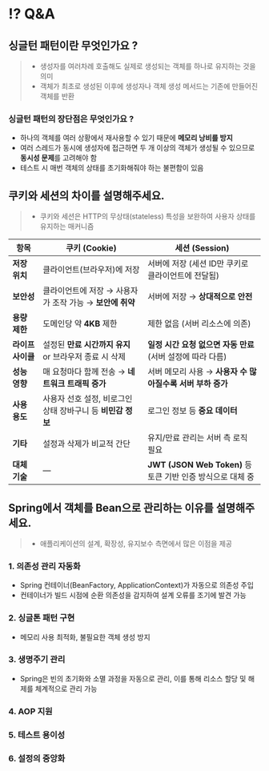 # ⁉️ Q&A

## 싱글턴 패턴이란 무엇인가요 ?

> - 생성자를 여러차례 호출해도 실제로 생성되는 객체를 하나로 유지하는 것을 의미
> - 객체가 최초로 생성된 이후에 생성자나 객체 생성 메서드는 기존에 만들어진 객체를 반환

### 싱글턴 패턴의 장단점은 무엇인가요 ?
- 하나의 객체를 여러 상황에서 재사용할 수 있기 때문에 **메모리 낭비를 방지**
- 여러 스레드가 동시에 생성자에 접근하면 두 개 이상의 객체가 생성될 수 있으므로 **동시성 문제**를 고려해야 함
- 테스트 시 매번 객체의 상태를 초기화해줘야 하는 불편함이 있음

## 쿠키와 세션의 차이를 설명해주세요.
> - 쿠키와 세션은 HTTP의 무상태(stateless) 특성을 보완하여 사용자 상태를 유지하는 매커니즘

| 항목         | **쿠키 (Cookie)**                      | **세션 (Session)**                              |
| ---------- | ------------------------------------ | --------------------------------------------- |
| **저장 위치**  | 클라이언트(브라우저)에 저장                      | 서버에 저장 (세션 ID만 쿠키로 클라이언트에 전달됨)                |
| **보안성**    | 클라이언트에 저장 → 사용자가 조작 가능 → **보안에 취약**  | 서버에 저장 → **상대적으로 안전**                         |
| **용량 제한**  | 도메인당 약 **4KB** 제한                    | 제한 없음 (서버 리소스에 의존)                            |
| **라이프사이클** | 설정된 **만료 시간까지 유지** or 브라우저 종료 시 삭제   | **일정 시간 요청 없으면 자동 만료** (서버 설정에 따라 다름)         |
| **성능 영향**  | 매 요청마다 함께 전송 → **네트워크 트래픽 증가**       | 서버 메모리 사용 → **사용자 수 많아질수록 서버 부하 증가**          |
| **사용 용도**  | 사용자 선호 설정, 비로그인 상태 장바구니 등 **비민감 정보** | 로그인 정보 등 **중요 데이터**                           |
| **기타**     | 설정과 삭제가 비교적 간단                       | 유지/만료 관리는 서버 측 로직 필요                          |
| **대체 기술**  | —                                    | **JWT (JSON Web Token)** 등 토큰 기반 인증 방식으로 대체 중 |

## Spring에서 객체를 Bean으로 관리하는 이유를 설명해주세요.
> - 애플리케이션의 설계, 확장성, 유지보수 측면에서 많은 이점을 제공

### 1. 의존성 관리 자동화
- Spring 컨테이너(BeanFactory, ApplicationContext)가 자동으로 의존성 주입
- 컨테이너가 빌드 시점에 순환 의존성을 감지하여 설계 오류를 조기에 발견 가능

### 2. 싱글톤 패턴 구현
- 메모리 사용 최적화, 불필요한 객체 생성 방지

### 3. 생명주기 관리
- Spring은 빈의 초기화와 소멸 과정을 자동으로 관리, 이를 통해 리소스 할당 및 해제를 체계적으로 관리 가능

### 4. AOP 지원
### 5. 테스트 용이성
### 6. 설정의 중앙화